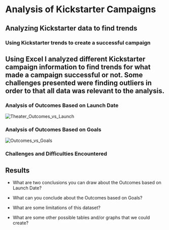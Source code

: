 # Analysis of Kickstarter Campaigns

## Analyzing Kickstarter data to find trends

### Using Kickstarter trends to create a successful campaign

## Using Excel I analyzed different Kickstarter campaign information to find trends for what made a campaign successful or not. Some challenges presented were finding outliers in order to that all data was relevant to the analysis. 

### Analysis of Outcomes Based on Launch Date
![Theater_Outcomes_vs_Launch](https://user-images.githubusercontent.com/107223650/175180973-c1250d8b-8c45-4e36-ba73-29dd5a839eda.png)

### Analysis of Outcomes Based on Goals
![Outcomes_vs_Goals](https://user-images.githubusercontent.com/107223650/175180967-e487a2a6-d225-45fa-af6f-9c3163c2bd24.png)



### Challenges and Difficulties Encountered

## Results

- What are two conclusions you can draw about the Outcomes based on Launch Date?

- What can you conclude about the Outcomes based on Goals?

- What are some limitations of this dataset?

- What are some other possible tables and/or graphs that we could create?
